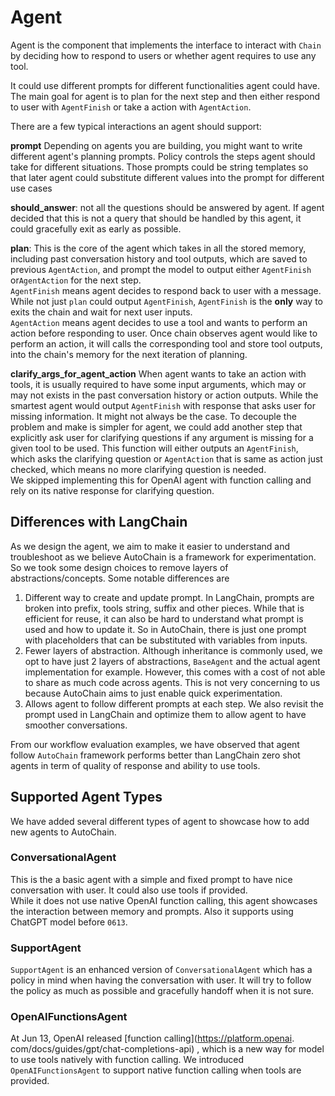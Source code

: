 # Agent

Agent is the component that implements the interface to interact with `Chain` by deciding how to
respond to users or whether agent requires to use any tool.

It could use different prompts for different functionalities agent could have. The main goal
for agent is to plan for the next step and then either respond to user with `AgentFinish` or take a
action with `AgentAction`.

There are a few typical interactions an agent should support:

**prompt** Depending on agents you are building, you might want to write different agent's
planning prompts. Policy controls the steps agent should take for different situations.
Those prompts could be string templates so that later agent could substitute
different values into the prompt for different use cases

**should_answer**: not all the questions should be answered by agent. If agent decided that this
is not a query that should be handled by this agent, it could gracefully exit as early as
possible.

**plan**: This is the core of the agent which takes in all the stored memory, including past
conversation history and tool outputs, which are saved to previous `AgentAction`, and prompt the
model to output either `AgentFinish` or`AgentAction` for the next step.  
`AgentFinish` means agent decides to respond back to user with a
message. While not just `plan` could output `AgentFinish`, `AgentFinish` is the **only** way to
exits the chain and wait for next user inputs.  
`AgentAction` means agent decides to use a tool and wants to perform an action before responding
to user. Once chain observes agent would like to perform an action, it will calls the
corresponding tool and store tool outputs, into the chain's memory for the next iteration of
planning.

**clarify_args_for_agent_action**
When agent wants to take an action with tools, it is usually required to have some input arguments,
which may or may not exists in the past conversation history or action outputs. While the
smartest agent would output `AgentFinish` with response that asks user for missing information.
It might not always be the case. To decouple the problem and make is simpler for agent, we
could add another step that explicitly ask user for clarifying questions if any argument is
missing for a given tool to be used. This function will either outputs an `AgentFinish`, which
asks the clarifying question or `AgentAction` that is same as action just checked, which means
no more clarifying question is needed.  
We skipped implementing this for OpenAI agent with function calling and rely on its native 
response for clarifying question.

## Differences with LangChain

As we design the agent, we aim to make it easier to understand and troubleshoot as we believe
AutoChain is a framework for experimentation. So we took some design choices to remove layers
of abstractions/concepts. Some notable differences are

1. Different way to create and update prompt. In LangChain, prompts are broken into prefix,
   tools string, suffix and other pieces. While that is efficient for reuse, it can also be hard
   to understand what prompt is used and how to update it. So in AutoChain, there is just one
   prompt with placeholders that can be substituted with variables from inputs.
2. Fewer layers of abstraction. Although inheritance is commonly used, we opt to have just 2
   layers of abstractions, `BaseAgent` and the actual agent implementation for example. However,
   this comes with a cost of not able to share as much code across agents. This is not very
   concerning to us because AutoChain aims to just enable quick experimentation.
3. Allows agent to follow different prompts at each step. We also revisit the prompt used in
   LangChain and optimize them to allow agent to have smoother conversations.

From our workflow evaluation examples, we have observed that agent follow `AutoChain` framework
performs better than LangChain zero shot agents in term of quality of response and ability to
use tools.

## Supported Agent Types

We have added several different types of agent to showcase how to add new agents to AutoChain.

### ConversationalAgent

This is the a basic agent with a simple and fixed prompt to have nice conversation with user.
It could also use tools if provided.    
While it does not use native OpenAI function calling, this agent showcases the interaction between
memory and prompts. Also it supports using ChatGPT model before `0613`.

### SupportAgent

`SupportAgent` is an enhanced version of `ConversationalAgent` which has a policy in mind when
having the conversation with user. It will try to follow the policy as much as possible and
gracefully handoff when it is not sure.

### OpenAIFunctionsAgent

At Jun 13, OpenAI released [function calling](https://platform.openai.
com/docs/guides/gpt/chat-completions-api)
, which is a new way for model to use tools natively with function calling.
We introduced `OpenAIFunctionsAgent` to support native function calling when tools are provided.
